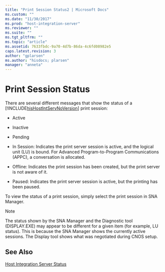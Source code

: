 ```yaml
---
title: "Print Session Status2 | Microsoft Docs"
ms.custom: ""
ms.date: "11/30/2017"
ms.prod: "host-integration-server"
ms.reviewer: ""
ms.suite: ""
ms.tgt_pltfrm: ""
ms.topic: "article"
ms.assetid: 7633fbdc-9a70-4d7b-86da-4c6fd08982e5
caps.latest.revision: 3
author: "gplarsen"
ms.author: "hisdocs; plarsen"
manager: "anneta"
---
```

# Print Session Status
There are several different messages that show the status of a [!INCLUDE[hisHostIntServNoVersion](../includes/hishostintservnoversion-md.md)] print session:  
  
-   Active  
  
-   Inactive  
  
-   Pending  
  
-   In Session: Indicates the print server session is active, and the logical unit (LU) is bound. For Advanced Program-to-Program Communications (APPC), a conversation is allocated.  
  
-   Offline: Indicates the print session has been created, but the print server is not aware of it.  
  
-   Paused: Indicates the print server session is active, but the printing has been paused.  
  
 To view the status of a print session, simply select the print session in SNA Manager.  
  
> [!NOTE]
>  The status shown by the SNA Manager and the Diagnostic tool (DISPLAY.EXE) may appear to be different for a given item (for example, LU status). This is because the SNA Manager shows the currently active sessions. The Display tool shows what was negotiated during CNOS setup.  
  
## See Also  
 [Host Integration Server Status](../core/host-integration-server-status1.md)